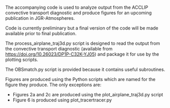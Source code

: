 The accompanying code is used to analyze output from the ACCLIP convective transport diagnostic and produce figures for an upcoming publication in JGR-Atmospheres.

Code is currently preliminary but a final version of the code will be made available prior to final publication.

The process_airplane_traj3d.py script is designed to read the output from the convective transport diagnostic (available from https://doi.org/10.26023/DP1P-C32K-YJ05) and package it for use by the plotting scripts.

The OBSmatch.py script is provided because it contains useful subroutines.  

Figures are produced using the Python scripts which are named for the figure they produce.  The only exceptions are:
- Figures 2a and 2c are produced using the plot_airplane_traj3d.py script
- Figure 6 is produced using plot_tracertracer.py
